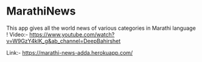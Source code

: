 # MarathiNews
This app gives all the world news of various categories in Marathi language !
Video:- https://www.youtube.com/watch?v=W9GzY4klK_g&ab_channel=DeepBahirshet



Link:- https://marathi-news-adda.herokuapp.com/
